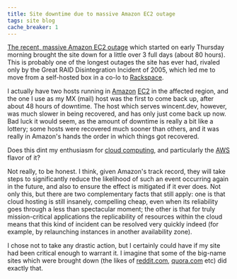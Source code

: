 ```yaml
---
title: Site downtime due to massive Amazon EC2 outage
tags: site blog
cache_breaker: 1
---
```


[The recent, massive Amazon EC2 outage](http://www.theregister.co.uk/2011/04/22/amazon_elastic_compute_cloud_still_experiencing_problems/) which started on early Thursday morning brought the site down for a little over 3 full days (about 80 hours). This is probably one of the longest outages the site has ever had, rivaled only by the Great RAID Disintegration Incident of 2005, which led me to move from a self-hosted box in a co-lo to [Rackspace](/wiki/Rackspace).

I actually have two hosts running in [Amazon](/wiki/Amazon) [EC2](/wiki/EC2) in the affected region, and the one I use as my MX (mail) host was the first to come back up, after about 48 hours of downtime. The host which serves wincent.dev, however, was much slower in being recovered, and has only just come back up now. Bad luck it would seem, as the amount of downtime is really a bit like a lottery; some hosts were recovered much sooner than others, and it was really in Amazon's hands the order in which things got recovered.

Does this dint my enthusiasm for [cloud computing](/wiki/cloud_computing), and particularly the [AWS](/wiki/AWS) flavor of it?

Not really, to be honest. I think, given Amazon's track record, they will take steps to significantly reduce the likelihood of such an event occurring again in the future, and also to ensure the effect is mitigated if it ever does. Not only this, but there are two complementary facts that still apply: one is that cloud hosting is still insanely, compelling cheap, even when its reliability goes through a less than spectacular moment; the other is that for truly mission-critical applications the replicability of resources within the cloud means that this kind of incident can be resolved very quickly indeed (for example, by relaunching instances in another availability zone).

I chose not to take any drastic action, but I certainly could have if my site had been critical enough to warrant it. I imagine that some of the big-name sites which were brought down (the likes of [reddit.com](http://reddit.com), [quora.com](http://quora.com) etc) did exactly that.
